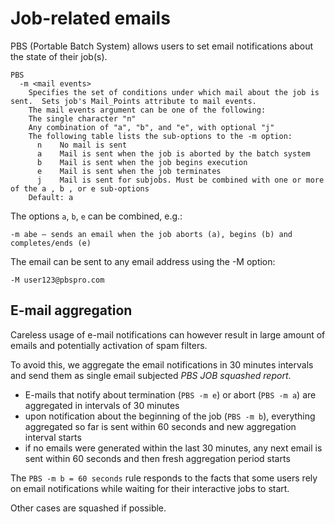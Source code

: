 # Job-related emails

PBS (Portable Batch System) allows users to set email notifications about the state of their job(s). 

```
PBS
  -m <mail events>
    Specifies the set of conditions under which mail about the job is sent.  Sets job's Mail_Points attribute to mail events.  
    The mail events argument can be one of the following:
    The single character "n"
    Any combination of "a", "b", and "e", with optional "j"
    The following table lists the sub-options to the -m option:
      n    No mail is sent
      a    Mail is sent when the job is aborted by the batch system
      b    Mail is sent when the job begins execution
      e    Mail is sent when the job terminates
      j    Mail is sent for subjobs. Must be combined with one or more of the a , b , or e sub-options
    Default: a
```

The options `a`, `b`, `e` can be combined, e.g.:

    -m abe – sends an email when the job aborts (a), begins (b) and completes/ends (e)

The email can be sent to any email address using the -M option:

    -M user123@pbspro.com

## E-mail aggregation

Careless usage of e-mail notifications can however result in large amount of emails and potentially activation of spam filters.

To avoid this, we aggregate the email notifications in 30 minutes intervals and send them as single email subjected *PBS JOB squashed report*.

- E-mails that notify about termination (`PBS -m e`) or abort (`PBS -m a`) are aggregated in intervals of 30 minutes
- upon notification about the beginning of the job (`PBS -m b`), everything aggregated so far is sent within 60 seconds and new aggregation interval starts
- if no emails were generated within the last 30 minutes, any next email is sent within 60 seconds and then fresh aggregation period starts

The `PBS -m b = 60 seconds` rule responds to the facts that some users rely on email notifications while waiting for their interactive jobs to start.

 Other cases are squashed if possible. 

